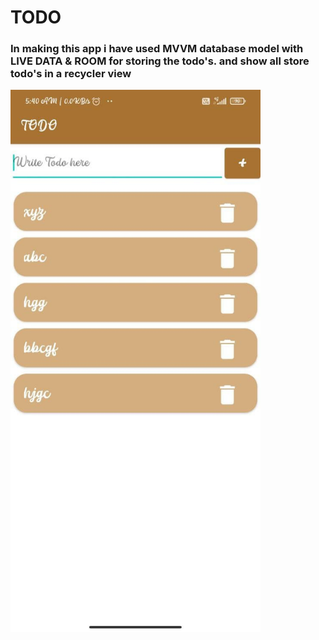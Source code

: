 # TODO
<h3> In making this app i have used MVVM database model with LIVE DATA & ROOM for storing the todo's. and show all store todo's in a  recycler view </h3>
<img align="center" alt="Coding" width="400" src="https://github.com/sid8573/make-a-pull-request/blob/master/2.todo.jpg">
